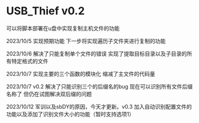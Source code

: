 # USB_Thief v0.2
可以将脚本部署在u盘中实现复制主机文件的功能

 2023/10/5 实现预期功能 下一步将实现遍历子文件夹进行复制的功能
 
 2023/10/6 解决了只能复制单个文件的错误 实现了提取目标目录以及子目录的所有特定格式的文件
 
 2023/10/7 实现主要的三个函数的模块化 缩减了主文件的代码量

 2023/10/7 v0.2 解决了只能识别三个的后缀名的bug 现在可以识别所有文件后缀名称了 但仍在试图解决双后缀的问题

 2023/10/12 军训以及sbDY的原因，今天才更新。v0.3 加入自动识别配置文件的功能以及添加了识别文件大小的功能（暂时支持选项1）
